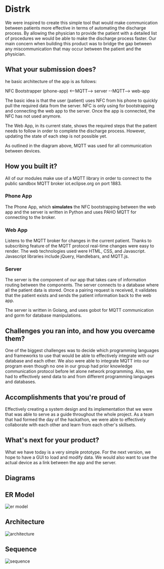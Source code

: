 # Distrk

We were inspired to create this simple tool that would make communication between patients more effective in terms of automating the discharge process. By allowing the physician to provide the patient with a detailed list of procedures we would be able to make the discharge process faster. Our main concern when building this product was to bridge the gap between any miscommunication that may occur between the patient and the physician.

## What your submission does?

he basic architecture of the app is as follows:

NFC Bootstrapper (phone-app) <--MQTT--> server --MQTT--> web-app

The basic idea is that the user (patient) uses NFC from his phone to quickly pull the required data from the server. NFC is only using for bootstrapping and connecting the web app to the server. Once the app is connected, the NFC has not used anymore.

The Web App, in its current state, shows the required steps that the patient needs to follow in order to complete the discharge process. However, updating the state of each step is not possible yet.

As outlined in the diagram above, MQTT was used for all communication between devices.

## How you built it?
All of our modules make use of a MQTT library in order to connect to the public sandbox MQTT broker iot.eclipse.org on port 1883.

### Phone App
The Phone App, which **simulates** the NFC bootstrapping between the web app and the server is written in Python and uses PAHO MQTT for connecting to the broker.

### Web App
Listens to the MQTT broker for changes in the current patient. Thanks to subscribing feature of the MQTT protocol real-time changes were easy to render. The web technologies used were HTML, CSS, and Javascript. Javascript libraries include jQuery, Handlebars, and MQTT.js.

### Server
The server is the component of our app that takes care of information routing between the components. The server connects to a database where all the patient data is stored. Once a pairing request is received, it validates that the patient exists and sends the patient information back to the web app.

The server is written in Golang, and uses gobot for MQTT communication and gorm for database manipulations.

## Challenges you ran into, and how you overcame them?
One of the biggest challenges was to decide which programming languages and frameworks to use that would be able to effectively integrate with our database and each other. We also were able to integrate MQTT into our program even though no one in our group had prior knowledge communication protocol before let alone network programming. Also, we had to effectively send data to and from different programming languages and databases.

## Accomplishments that you're proud of

Effectively creating a system design and its implementation that we were that was able to serve as a guide throughout the whole project. As a team that had formed the day of the hackathon, we were able to effectively collaborate with each other and learn from each other's skillsets.

## What's next for your product?

What we have today is a very simple prototype. For the next version, we hope to have a GUI to load and modify data. We would also want to use the actual device as a link between the app and the server.

## Diagrams

## ER Model
![er model](https://raw.githubusercontent.com/Christopher-Hill/CodeRED_2017/master/diagrams/er_model.jpg)

## Architecture
![architecture](https://raw.githubusercontent.com/Christopher-Hill/CodeRED_2017/master/diagrams/architeture.jpg)

## Sequence
![sequence](https://raw.githubusercontent.com/Christopher-Hill/CodeRED_2017/master/diagrams/sequence.jpg)
